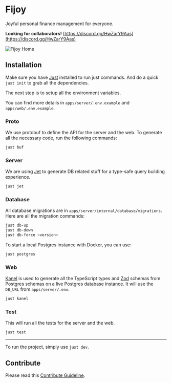# Fijoy

Joyful personal finance management for everyone.

**Looking for collaborators!** [https://discord.gg/HwZarY9Aas](https://discord.gg/HwZarY9Aas)

![Fijoy Home](./assets/readme.png)

## Installation

Make sure you have [Just](https://github.com/casey/just) installed to run just commands.
And do a quick `just init` to grab all the dependencies.

The next step is to setup all the environment variables.

You can find more details in `apps/server/.env.example` and
`apps/web/.env.example`.

### Proto

We use protobuf to define the API for the server and the web.
To generate all the necessary code, run the following commands:

```bash
just buf
```

### Server

We are using [Jet](https://github.com/go-jet/jet) to generate DB related stuff for
a type-safe query building experience.

```bash
just jet
```

### Database

All database migrations are in `apps/server/internal/database/migrations`.
Here are all the migration commands:

```bash
just db-up
just db-down
just db-force <version>
```

To start a local Postgres instance with Docker, you can use:

```bash
just postgres
```

### Web

[Kanel](https://kristiandupont.github.io/kanel/) is used to generate all the
TypeScript types and [Zod](https://zod.dev/) schemas from Postgres schemas on
a live Postgres database instance. It will use the `DB_URL` from `apps/server/.env`.

```bash
just kanel
```

### Test

This will run all the tests for the server and the web.

```bash
just test
```

---

To run the project, simply use `just dev`.

## Contribute

Please read this [Contribute Guideline](https://github.com/itsjoeoui/fijoy/blob/main/CONTRIBUTING.md).
